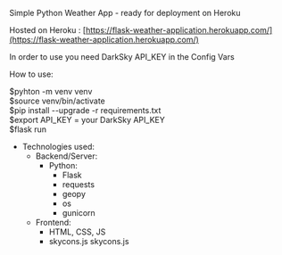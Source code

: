 Simple Python Weather App - ready for deployment on Heroku

Hosted on Heroku :  [https://flask-weather-application.herokuapp.com/](https://flask-weather-application.herokuapp.com/)

In order to use you need DarkSky API_KEY in the Config Vars

How to use: 

$pyhton -m venv venv  
$source venv/bin/activate  
$pip install --upgrade -r requirements.txt  
$export API_KEY = your DarkSky API_KEY  
$flask run

- Technologies used:  
	- Backend/Server:  
		- Python: 
			- Flask 
			- requests 
			- geopy 
			 - os 
			 - gunicorn  
	- Frontend:  
		- HTML, CSS, JS 
		- skycons.js
skycons.js
